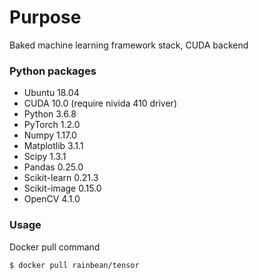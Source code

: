 # Purpose

Baked machine learning framework stack, CUDA backend

### Python packages

- Ubuntu 18.04
- CUDA 10.0 (require nivida 410 driver)
- Python 3.6.8
- PyTorch 1.2.0
- Numpy 1.17.0
- Matplotlib 3.1.1
- Scipy 1.3.1
- Pandas 0.25.0
- Scikit-learn 0.21.3
- Scikit-image 0.15.0
- OpenCV 4.1.0

### Usage

Docker pull command
```
$ docker pull rainbean/tensor
```
